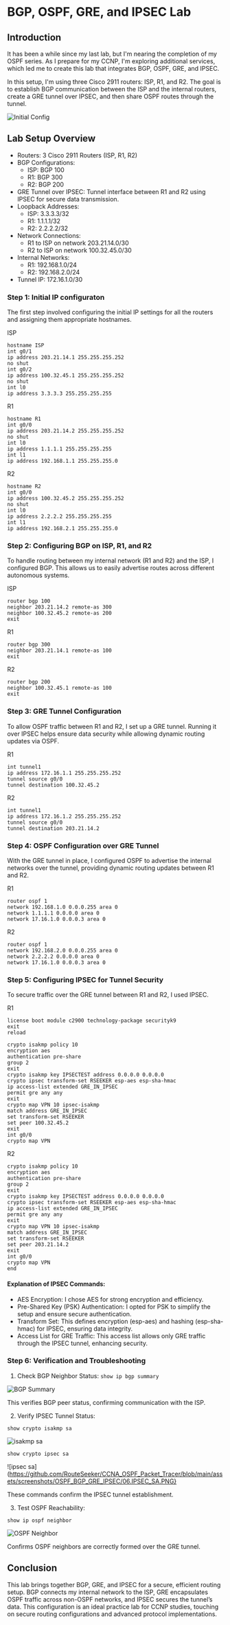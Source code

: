 # BGP, OSPF, GRE, and IPSEC Lab

## Introduction
It has been a while since my last lab, but I'm nearing the completion of my OSPF series. As I prepare for my CCNP, I'm exploring additional services, which led me to create this lab that integrates BGP, OSPF, GRE, and IPSEC. 

In this setup, I'm using three Cisco 2911 routers: ISP, R1, and R2. The goal is to establish BGP communication between the ISP and the internal routers, create a GRE tunnel over IPSEC, and then share OSPF routes through the tunnel.

![Initial Config](https://github.com/RouteSeeker/CCNA_OSPF_Packet_Tracer/blob/main/assets/screenshots/OSPF_BGP_GRE_IPSEC/01.Initial.PNG)

## Lab Setup Overview
- Routers: 3 Cisco 2911 Routers (ISP, R1, R2)
- BGP Configurations:
  - ISP: BGP 100
  - R1: BGP 300
  - R2: BGP 200
- GRE Tunnel over IPSEC: Tunnel interface between R1 and R2 using IPSEC for secure data transmission.
- Loopback Addresses:
  - ISP: 3.3.3.3/32
  - R1: 1.1.1.1/32
  - R2: 2.2.2.2/32
- Network Connections:
    - R1 to ISP on network 203.21.14.0/30
    - R2 to ISP on network 100.32.45.0/30
- Internal Networks:
  - R1: 192.168.1.0/24
  - R2: 192.168.2.0/24
- Tunnel IP: 172.16.1.0/30

### Step 1: Initial IP configuraton

The first step involved configuring the initial IP settings for all the routers and assigning them appropriate hostnames.

ISP
```
hostname ISP
int g0/1
ip address 203.21.14.1 255.255.255.252
no shut
int g0/2
ip address 100.32.45.1 255.255.255.252
no shut
int l0
ip address 3.3.3.3 255.255.255.255
```
R1
```
hostname R1
int g0/0
ip address 203.21.14.2 255.255.255.252
no shut
int l0
ip address 1.1.1.1 255.255.255.255
int l1
ip address 192.168.1.1 255.255.255.0
```
R2
```
hostname R2
int g0/0
ip address 100.32.45.2 255.255.255.252
no shut
int l0
ip address 2.2.2.2 255.255.255.255
int l1
ip address 192.168.2.1 255.255.255.0
```

### Step 2: Configuring BGP on ISP, R1, and R2
To handle routing between my internal network (R1 and R2) and the ISP, I configured BGP. This allows us to easily advertise routes across different autonomous systems.

ISP
```
router bgp 100
neighbor 203.21.14.2 remote-as 300
neighbor 100.32.45.2 remote-as 200
exit
```
R1
```
router bgp 300
neighbor 203.21.14.1 remote-as 100
exit
```
R2
```
router bgp 200
neighbor 100.32.45.1 remote-as 100
exit
```
### Step 3: GRE Tunnel Configuration

To allow OSPF traffic between R1 and R2, I set up a GRE tunnel. Running it over IPSEC helps ensure data security while allowing dynamic routing updates via OSPF.

R1
```
int tunnel1
ip address 172.16.1.1 255.255.255.252
tunnel source g0/0
tunnel destination 100.32.45.2
```
R2
```
int tunnel1
ip address 172.16.1.2 255.255.255.252
tunnel source g0/0
tunnel destination 203.21.14.2
```
### Step 4: OSPF Configuration over GRE Tunnel

With the GRE tunnel in place, I configured OSPF to advertise the internal networks over the tunnel, providing dynamic routing updates between R1 and R2.

R1
```
router ospf 1
network 192.168.1.0 0.0.0.255 area 0
network 1.1.1.1 0.0.0.0 area 0
network 17.16.1.0 0.0.0.3 area 0
```
R2
```
router ospf 1
network 192.168.2.0 0.0.0.255 area 0
network 2.2.2.2 0.0.0.0 area 0
network 17.16.1.0 0.0.0.3 area 0
```
### Step 5: Configuring IPSEC for Tunnel Security

To secure traffic over the GRE tunnel between R1 and R2, I used IPSEC. 

R1
```
license boot module c2900 technology-package securityk9
exit
reload
```
```
crypto isakmp policy 10
encryption aes
authentication pre-share
group 2
exit
crypto isakmp key IPSECTEST address 0.0.0.0 0.0.0.0
crypto ipsec transform-set RSEEKER esp-aes esp-sha-hmac
ip access-list extended GRE_IN_IPSEC
permit gre any any
exit
crypto map VPN 10 ipsec-isakmp
match address GRE_IN_IPSEC
set transform-set RSEEKER
set peer 100.32.45.2
exit
int g0/0
crypto map VPN
```

R2
```
crypto isakmp policy 10
encryption aes
authentication pre-share
group 2
exit
crypto isakmp key IPSECTEST address 0.0.0.0 0.0.0.0
crypto ipsec transform-set RSEEKER esp-aes esp-sha-hmac
ip access-list extended GRE_IN_IPSEC
permit gre any any
exit
crypto map VPN 10 ipsec-isakmp
match address GRE_IN_IPSEC
set transform-set RSEEKER
set peer 203.21.14.2
exit
int g0/0
crypto map VPN
end
```
#### Explanation of IPSEC Commands:
- AES Encryption: I chose AES for strong encryption and efficiency.
- Pre-Shared Key (PSK) Authentication: I opted for PSK to simplify the setup and ensure secure authentication.
- Transform Set: This defines encryption (esp-aes) and hashing (esp-sha-hmac) for IPSEC, ensuring data integrity.
- Access List for GRE Traffic: This access list allows only GRE traffic through the IPSEC tunnel, enhancing security.

### Step 6: Verification and Troubleshooting

1. Check BGP Neighbor Status:
```show ip bgp summary```

![BGP Summary](https://github.com/RouteSeeker/CCNA_OSPF_Packet_Tracer/blob/main/assets/screenshots/OSPF_BGP_GRE_IPSEC/04.BGP_Summary.PNG)

This verifies BGP peer status, confirming communication with the ISP.

2. Verify IPSEC Tunnel Status:
```
show crypto isakmp sa
```
![isakmp sa](https://github.com/RouteSeeker/CCNA_OSPF_Packet_Tracer/blob/main/assets/screenshots/OSPF_BGP_GRE_IPSEC/05.ISAKMP_SA.PNG)

```
show crypto ipsec sa
```
![ipsec sa](https://github.com/RouteSeeker/CCNA_OSPF_Packet_Tracer/blob/main/assets/screenshots/OSPF_BGP_GRE_IPSEC/06.IPSEC_SA.PNG}

These commands confirm the IPSEC tunnel establishment.

3. Test OSPF Reachability:
```
show ip ospf neighbor
```
![OSPF Neighbor](https://github.com/RouteSeeker/CCNA_OSPF_Packet_Tracer/blob/main/assets/screenshots/OSPF_BGP_GRE_IPSEC/06.OSPF_Neighbors.PNG)

Confirms OSPF neighbors are correctly formed over the GRE tunnel.


## Conclusion

This lab brings together BGP, GRE, and IPSEC for a secure, efficient routing setup. BGP connects my internal network to the ISP, GRE encapsulates OSPF traffic across non-OSPF networks, and IPSEC secures the tunnel’s data. This configuration is an ideal practice lab for CCNP studies, touching on secure routing configurations and advanced protocol implementations.
